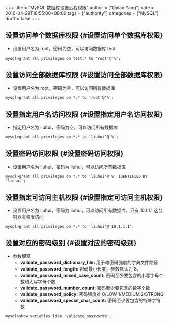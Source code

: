 +++
title = "MySQL 数据库设置远程权限"
author = ["Dylan Yang"]
date = 2016-04-29T18:55:00+08:00
tags = ["authority"]
categories = ["MySQL"]
draft = false
+++

## 设置访问单个数据库权限 {#设置访问单个数据库权限}

-   设置用户名为 root，密码为空，可以访问数据库 test

```shell
mysql>grant all privileges on test.* to 'root'@'%';
```


## 设置访问全部数据库权限 {#设置访问全部数据库权限}

-   设置用户名为 root，密码为空，可以访问所有数据库

```shell
mysql>grant all privileges on *.* to 'root'@'%';
```


## 设置指定用户名访问权限 {#设置指定用户名访问权限}

-   指定用户名为 liuhui，密码为空，可以访问所有数据库

```shell
mysql>grant all privileges on *.* to 'liuhui'@'%';
```


## 设置密码访问权限 {#设置密码访问权限}

-   设置用户名为 liuhui，密码为 liuhui，可以访问所有数据库

```shell
mysql>grant all privileges on *.* to 'liuhui'@'%' IDENTIFIED BY 'liuhui';
```


## 设置指定可访问主机权限 {#设置指定可访问主机权限}

-   设置用户名为 liuhui，密码为 liuhui，可以访问所有数据库，只有 10.1.1.1 这台机器有权限访问

```shell
mysql>grant all privileges on *.* to 'liuhui'@'10.1.1.1';
```


## 设置对应的密码级别 {#设置对应的密码级别}

-   参数解释
    -   **validate\_password\_dictionary\_file:** 用于难密码强度的字典文件路径
    -   **validate\_password\_length:** 密码最小长度，参数默认为 8，
    -   **validate\_password\_mixed\_case\_count:** 密码至少要包含的小写字母个数和大写字母个数
    -   **validate\_password\_number\_count:** 密码至少要包含的数字个数
    -   **validate\_password\_policy:** 密码强度难 0/LOW 1/MEDIUM 2/STRONG
    -   **validate\_password\_special\_char\_count:** 密码至少要包含的特殊字符数

```shell
mysql>show variables like 'validate_password%';
```

